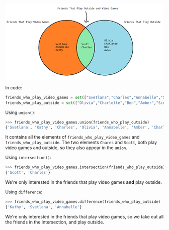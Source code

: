 ![understanding-set](understanding-sets.png)

In code:
```python
friends_who_play_video_games = set(["Svetlana","Charles","Annabelle","Scott","Kathy"])
friends_who_play_outside = set(["Olivia","Charlotte","Ben","Amber","Scott","Charles"])
```

Using <code>union()</code>:
```python
>>> friends_who_play_video_games.union(friends_who_play_outside)
{'Svetlana', 'Kathy', 'Charles', 'Olivia', 'Annabelle', 'Amber', 'Charlotte', 'Ben', 'Scott'}
```
It contains all the elements of <code>friends_who_play_video_games</code> and <code>friends_who_play_outside</code>. The two elements <code>Chares</code> and <code>Scott</code>, both play video games and outside, so they also appear in the <code>union</code>.

Using <code>intersection()</code>:
```python
>>> friends_who_play_video_games.intersection(friends_who_play_outside)
{'Scott', 'Charles'}
```

We're only interested in the friends that play video games **and** play outside.

Using <code>difference</code>:
```python
>>> friends_who_play_video_games.difference(friends_who_play_outside)
{'Kathy', 'Svetlana', 'Annabelle'}
```

We're only interested in the friends that play video games, so we take out all the friends in the intersection, and play outside.
